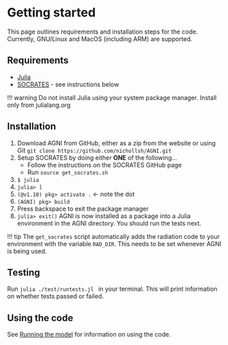 # Getting started
This page outlines requirements and installation steps for the code. Currently, 
GNU/Linux and MacOS (including ARM) are supported. 

## Requirements
* [Julia](https://julialang.org/downloads/) 
* [SOCRATES](https://github.com/nichollsh/SOCRATES) - see instructions below

!!! warning
    Do not install Julia using your system package manager. Install only from julialang.org

## Installation
1. Download AGNI from GitHub, either as a zip from the website or using Git 
    `git clone https://github.com/nichollsh/AGNI.git`
1. Setup SOCRATES by doing either **ONE** of the following...
    - Follow the instructions on the SOCRATES GitHub page   
    - Run `source get_socrates.sh`    
2. `$ julia`
3. `julia> ]` 
4. `(@v1.10) pkg> activate .` ← note the dot
5. `(AGNI) pkg> build`
6. Press backspace to exit the package manager
7. `julia> exit()` 
AGNI is now installed as a package into a Julia environment in the AGNI
directory. You should run the tests next.

!!! tip 
    The `get_socrates` script automatically adds the radiation code to your
    environment with the variable `RAD_DIR`. This needs to be set whenever 
    AGNI is being used.

## Testing
Run `julia ./test/runtests.jl ` in your terminal. This will print information 
on whether tests passed or failed.   

## Using the code
See [Running the model](@ref) for information on using the code.
